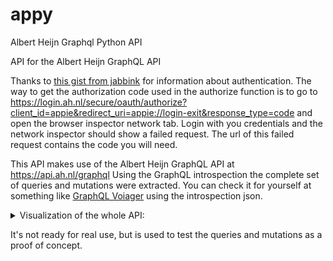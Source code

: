 # appy
Albert Heijn Graphql Python API

API for the Albert Heijn GraphQL API

Thanks to [this gist from jabbink](https://gist.github.com/jabbink/8bfa44bdfc535d696b340c46d228fdd1) for information about authentication. The way to get the authorization code used in the authorize function is to go to https://login.ah.nl/secure/oauth/authorize?client_id=appie&redirect_uri=appie://login-exit&response_type=code and open the browser inspector network tab. Login with you credentials and the network inspector should show a failed request. The url of this failed request contains the code you will need.

This API makes use of the Albert Heijn GraphQL API at https://api.ah.nl/graphql
Using the GraphQL introspection the complete set of queries and mutations were extracted. You can check it for yourself at something like [GraphQL Voiager](https://graphql-kit.com/graphql-voyager/) using the introspection json.

<details>
  <summary>Visualization of the whole API:</summary>
     ![](/docs/albert_heijn_graphql.svg)
</details>


It's not ready for real use, but is used to test the queries and mutations as a proof of concept. 